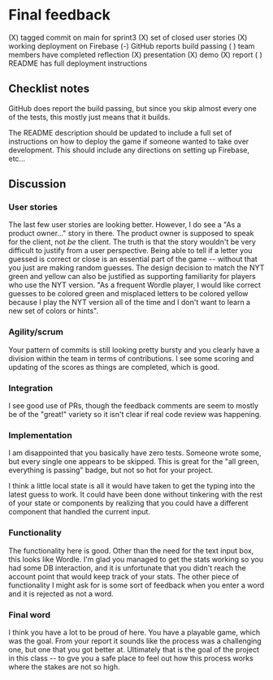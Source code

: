 # Final feedback

(X) tagged commit on main for sprint3
(X) set of closed user stories
(X) working deployment on Firebase
(-) GitHub reports build passing
( ) team members have completed reflection
(X) presentation
(X) demo
(X) report
( ) README has full deployment instructions

## Checklist notes

GitHub does report the build passing, but since you skip almost every one of the tests, this mostly just means that it builds.

The README description should be updated to include a full set of instructions on how to deploy the game if someone wanted to take over development. This should include any directions on setting up Firebase, etc...

## Discussion

### User stories

The last few user stories are looking better. However, I do see a "As a product owner..." story in there. The product owner is supposed to speak for the client, not _be_ the client. The truth is that the story wouldn't be very difficult to justify from a user perspective. Being able to tell if a letter you guessed is correct or close is an essential part of the game -- without that you just are making random guesses. The design decision to match the NYT green and yellow can also be justified as supporting familiarity for players who use the NYT version. "As a frequent Wordle player, I would like correct guesses to be colored green and misplaced letters to be colored yellow because I play the NYT version all of the time and I don't want to learn a new set of colors or hints".

### Agility/scrum

Your pattern of commits is still looking pretty bursty and you clearly have a division within the team in terms of contributions. I see some scoring and updating of the scores as things are completed, which is good.

### Integration

I see good use of PRs, though the feedback comments are seem to mostly be of the "great!" variety so it isn't clear if real code review was happening.

### Implementation

I am disappointed that you basically have zero tests. Someone wrote some, but every single one appears to be skipped. This is great for the "all green, everything is passing" badge, but not so hot for your project.

I think a little local state is all it would have taken to get the typing into the latest guess to work. It could have been done without tinkering with the rest of your state or components by realizing that you could have a different component that handled the current input.

### Functionality

The functionality here is good. Other than the need for the text input box, this looks like Wordle. I'm glad you managed to get the stats working so you had some DB interaction, and it is unfortunate that you didn't reach the account point that would keep track of your stats. The other piece of functionality I might ask for is some sort of feedback when you enter a word and it is rejected as not a word.

### Final word

I think you have a lot to be proud of here. You have a playable game, which was the goal. From your report it sounds like the process was a challenging one, but one that you got better at. Ultimately that is the goal of the project in this class -- to gve you a safe place to feel out how this process works where the stakes are not so high.
